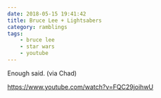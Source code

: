 ```yaml
---
date: 2018-05-15 19:41:42
title: Bruce Lee + Lightsabers
category: ramblings
tags:
    - bruce lee
    - star wars
    - youtube
---
```


Enough said. (via Chad)

https://www.youtube.com/watch?v=FQC29joihwU
